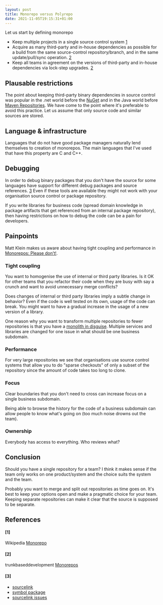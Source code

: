 ```yaml
---
layout: post
title: Monorepo versus Polyrepo
date: 2021-11-05T19:15:31+01:00
---
```


Let us start by defining monorepo

- Keep multiple projects in a single source control system [1](#1)
- Acquire as many third-party and in-house dependencies as possible for a build from the same source-control repository/branch, and in the same update/pull/sync operation. [2](#2)
- Keep all teams in agreement on the versions of third-party and in-house dependencies via lock-step upgrades. [2](#2)

## Plausable restrictions

The point about keeping third-party binary dependencies in source control was popular in the .net world before the [NuGet](https://www.nuget.org/) and in the Java world before [Maven Repositories](https://maven.apache.org/guides/introduction/introduction-to-repositories.html). We have come to the point where it's preferable to avoid this practice. Let us assume that only source code and similar sources are stored.

## Language & infrastructure

Languages that do not have good package managers naturally lend themselves to creation of monorepos. The main languages that I've used that have this property are C and C++.

## Debugging

In order to debug binary packages that you don't have the source for some languages have support for different debug packages and source references. [3](#3) Even if these tools are available they might not work with your organisation source control or package repository.

If you write libraries for business code (spread domain knowledge in package artifacts that get referenced from an internal package repository), then having restrictions on how to debug the code can be a pain for developers.

## Painpoints

Matt Klein makes us aware about having tight coupling and performance in [Monorepos: Please don’t!](https://medium.com/@mattklein123/monorepos-please-dont-e9a279be011b).

### Tight coupling

You want to homogenise the use of internal or third party libraries. Is it OK for other teams that you refactor their code when they are busy with say a crunch and want to avoid unnecessary merge conflicts?

Does changes of internal or third party libraries imply a subtle change in behavior? Even if the code is well tested on its own, usage of the code can break. You might want to have a gradual increase in the usage of a new version of a library.

One reason why you want to transform multiple repositories to fewer repositories is that you have a [monolith in disguise](http://morningcoffee.io/monorepos-monoliths-in-disguise.html). Multiple services and libraries are changed for one issue in what should be one business subdomain.

### Performance

For very large repositories we see that organisations use source control systems that allow you to do "sparse checkouts" of only a subset of the repository since the amount of code takes too long to clone.

### Focus

Clear boundaries that you don't need to cross can increase focus on a single business subdomain.

Being able to browse the history for the code of a business subdomain can allow people to know what's going on (too much noise drowns out the team).

### Ownership

Everybody has access to everything. Who reviews what?

## Conclusion

Should you have a single repository for a team? I think it makes sense if the team only works on one product/system and the choice suits the system and the team.

Probably you want to merge and split out repositories as time goes on. It's best to keep your options open and make a pragmatic choice for your team. Keeping separate repositories can make it clear that the source is supposed to be separate.

## References

#### [1]
Wikipedia [Monorepo](https://en.wikipedia.org/wiki/Monorepo)
#### [2]
trunkbaseddevelopment [Monorepos](https://trunkbaseddevelopment.com/monorepos/)
#### [3]
- [sourcelink](https://docs.microsoft.com/en-us/dotnet/standard/library-guidance/sourcelink)
- [symbol package](https://docs.microsoft.com/en-us/nuget/create-packages/symbol-packages-snupkg)
- [sourcelink issues](https://github.com/dotnet/sourcelink/issues)



